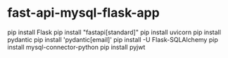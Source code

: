 # fast-api-mysql-flask-app

pip install Flask
pip install "fastapi[standard]"
pip install uvicorn
pip install pydantic
pip install 'pydantic[email]'
pip install -U Flask-SQLAlchemy
pip install mysql-connector-python
pip install pyjwt